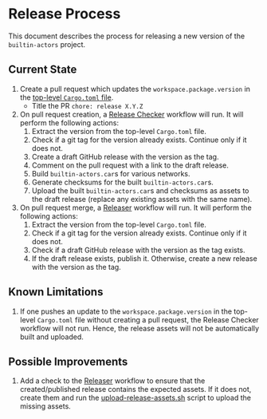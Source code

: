# Release Process

This document describes the process for releasing a new version of the `builtin-actors` project.

## Current State

1. Create a pull request which updates the `workspace.package.version` in the [top-level `Cargo.toml` file](https://github.com/filecoin-project/builtin-actors/blob/master/Cargo.toml).
   - Title the PR `chore: release X.Y.Z`
2. On pull request creation, a [Release Checker](.github/workflows/release-check.yml) workflow will run. It will perform the following actions:
    1. Extract the version from the top-level `Cargo.toml` file.
    2. Check if a git tag for the version already exists. Continue only if it does not.
    3. Create a draft GitHub release with the version as the tag.
    4. Comment on the pull request with a link to the draft release.
    5. Build `builtin-actors.car`s for various networks.
    6. Generate checksums for the built `builtin-actors.car`s.
    7. Upload the built `builtin-actors.car`s and checksums as assets to the draft release (replace any existing assets with the same name).
3. On pull request merge, a [Releaser](.github/workflows/release.yml) workflow will run. It will perform the following actions:
    1. Extract the version from the top-level `Cargo.toml` file.
    2. Check if a git tag for the version already exists. Continue only if it does not.
    3. Check if a draft GitHub release with the version as the tag exists.
    4. If the draft release exists, publish it. Otherwise, create a new release with the version as the tag.

## Known Limitations

1. If one pushes an update to the `workspace.package.version` in the top-level `Cargo.toml` file without creating a pull request, the Release Checker workflow will not run. Hence, the release assets will not be automatically built and uploaded.

## Possible Improvements

1. Add a check to the [Releaser](.github/workflows/release.yml) workflow to ensure that the created/published release contains the expected assets. If it does not, create them and run the [upload-release-assets.sh](scripts/upload-release-assets.sh) script to upload the missing assets.
